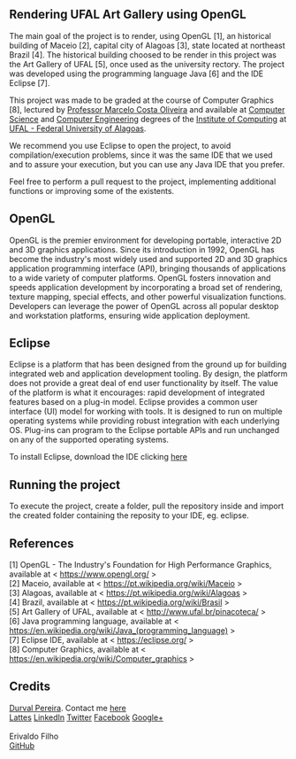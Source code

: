 ﻿## Rendering UFAL Art Gallery using OpenGL

<nav style='font-align:justify'>The main goal of the project is to render, using OpenGL [1], an historical building of Maceio [2], capital city of Alagoas [3], state located at northeast Brazil [4]. The historical building choosed to be render in this project was the Art Gallery of UFAL [5], once used as the university rectory. The project was developed using the programming language Java [6] and the IDE Eclipse [7].

This project was made to be graded at the course of Computer Graphics [8], lectured by
<a href="https://github.com/oliveiramc" target="_blank">Professor Marcelo Costa Oliveira</a> and available at <a href='http://www.ufal.edu.br/unidadeacademica/ic/graduacao/ciencia-da-computacao' target='_blank'>Computer Science</a> and <a href='http://www.ufal.edu.br/unidadeacademica/ic/graduacao/engenharia-de-computacao' target='_blank'>Computer Engineering</a> degrees of the <a href="http://www.ic.ufal.br" target="_blank">Institute of Computing</a> at <a href="http://www.ufal.edu.br" target="_blank">UFAL - Federal University of Alagoas</a>.

We recommend you use Eclipse to open the project, to avoid compilation/execution problems, since it was the same IDE that we used and to assure your execution, but you can use any Java IDE that you prefer.

Feel free to perform a pull request to the project, implementing additional functions or improving some of the existents.<br>

</nav>

<h2>OpenGL</h2>

OpenGL is the premier environment for developing portable, interactive 2D and 3D graphics applications. Since its introduction in 1992, OpenGL has become the industry's most widely used and supported 2D and 3D graphics application programming interface (API), bringing thousands of applications to a wide variety of computer platforms. OpenGL fosters innovation and speeds application development by incorporating a broad set of rendering, texture mapping, special effects, and other powerful visualization functions. Developers can leverage the power of OpenGL across all popular desktop and workstation platforms, ensuring wide application deployment.

<h2>Eclipse</h2>

Eclipse is a platform that has been designed from the ground up for building integrated web and application development tooling. By design, the platform does not provide a great deal of end user functionality by itself. The value of the platform is what it encourages: rapid development of integrated features based on a plug-in model. Eclipse provides a common user interface (UI) model for working with tools.  It is designed to run on multiple operating systems while providing robust integration with each underlying OS.  Plug-ins can program to the Eclipse portable APIs and run unchanged on any of the supported operating systems.

To install Eclipse, download the IDE clicking <a href='https://eclipse.org/downloads/' target='_blank'>here</a>

<h2>Running the project</h2>

To execute the project, create a folder, pull the repository inside and import the created folder containing the reposity to your IDE, eg. eclipse.

<h2>References</h2>

[1] OpenGL - The Industry's Foundation for High Performance Graphics, available at < https://www.opengl.org/ > <br>
[2] Maceio, available at < https://pt.wikipedia.org/wiki/Maceio > <br>
[3] Alagoas, available at < https://pt.wikipedia.org/wiki/Alagoas > <br>
[4] Brazil, available at < https://pt.wikipedia.org/wiki/Brasil > <br>
[5] Art Gallery of UFAL, available at < http://www.ufal.br/pinacoteca/ > <br>
[6] Java programming language, available at < https://en.wikipedia.org/wiki/Java_(programming_language) > <br>
[7] Eclipse IDE, available at < https://eclipse.org/ > <br>
[8] Computer Graphics, available at < https://en.wikipedia.org/wiki/Computer_graphics > <br>

<h2>Credits</h2>

<a href="http://www.durvalpereira.com.br" target="_blank">Durval Pereira</a>. Contact me <a href="mailto:contato@durvalpereira.com.br">here</a><br>
<a href="http://bit.ly/durvallattes" target="_blank">Lattes</a> <a href="http://www.linkedin.com/in/DurvalPereira" target="_blank">LinkedIn</a> <a href="http://twitter.com/durvalpcn" target="_blank">Twitter</a> <a href="http://www.facebook.com/durvalpereiracn" target="_blank">Facebook</a> <a href="http://plus.google.com/+DurvalPereiraCesar" target="_blank">Google+</a><br><br>
Erivaldo Filho<br>
<a href="https://github.com/erivaldofilho2" target="_blank">GitHub</a>

</body>
<html>